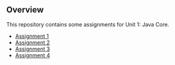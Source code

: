 ## Overview
This repository contains some assignments for Unit 1: Java Core.

- [Assignment 1](https://github.com/irhamnaufal8/unit-1/blob/main/src/Assignment1.md)
- [Assignment 2](https://github.com/irhamnaufal8/unit-1/blob/main/src/Assignment2.md)
- [Assignment 3](https://github.com/irhamnaufal8/unit-1/blob/main/src/Assignment3.java)
- [Assignment 4](https://github.com/irhamnaufal8/unit-1/blob/main/src/Assignment4.java)